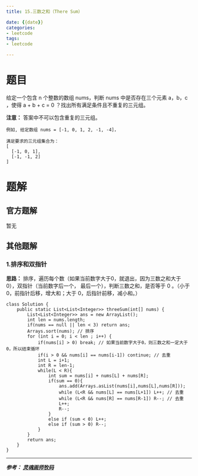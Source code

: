 ```yaml
---
title: 15.三数之和（There Sum）

date: {{date}}
categories:
- leetcode
tags:
- leetcode

---
```

# 题目
给定一个包含 n 个整数的数组 nums，判断 nums 中是否存在三个元素 a，b，c ，使得 a + b + c = 0 ？找出所有满足条件且不重复的三元组。

**注意：** 答案中不可以包含重复的三元组。

```
例如, 给定数组 nums = [-1, 0, 1, 2, -1, -4]，

满足要求的三元组集合为：
[
  [-1, 0, 1],
  [-1, -1, 2]
]
```

# 题解

## 官方题解
暂无

## 其他题解
### 1.排序和双指针
**思路：** 排序，遍历每个数（如果当前数字大于0，就退出，因为三数之和大于0），双指针（当前数字后一个， 最后一个），判断三数之和，是否等于 0 。（小于 0，前指针后移，增大和；大于 0，后指针前移，减小和。）

```
class Solution {
    public static List<List<Integer>> threeSum(int[] nums) {
        List<List<Integer>> ans = new ArrayList();
        int len = nums.length;
        if(nums == null || len < 3) return ans;
        Arrays.sort(nums); // 排序
        for (int i = 0; i < len ; i++) {
            if(nums[i] > 0) break; // 如果当前数字大于0，则三数之和一定大于0，所以结束循环
            if(i > 0 && nums[i] == nums[i-1]) continue; // 去重
            int L = i+1;
            int R = len-1;
            while(L < R){
                int sum = nums[i] + nums[L] + nums[R];
                if(sum == 0){
                    ans.add(Arrays.asList(nums[i],nums[L],nums[R]));
                    while (L<R && nums[L] == nums[L+1]) L++; // 去重
                    while (L<R && nums[R] == nums[R-1]) R--; // 去重
                    L++;
                    R--;
                }
                else if (sum < 0) L++;
                else if (sum > 0) R--;
            }
        }
        return ans;
    }
}
```

---
***参考：
[灵魂画师牧码](https://leetcode-cn.com/problems/3sum/solution/hua-jie-suan-fa-15-san-shu-zhi-he-by-guanpengchn/)***
